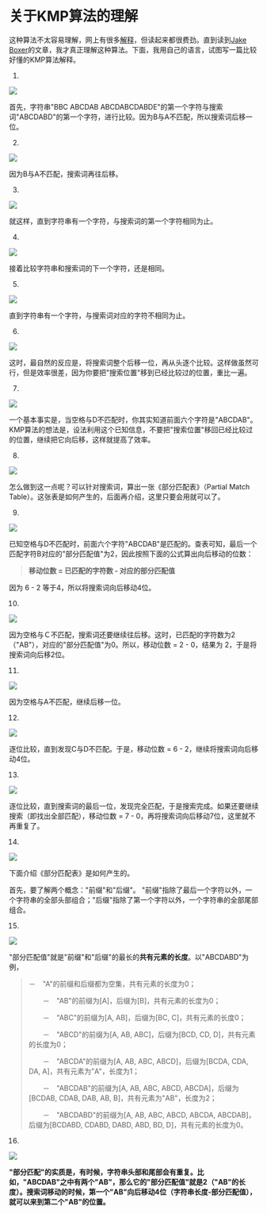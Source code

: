 # 关于KMP算法的理解

这种算法不太容易理解，网上有很多[解释](http://www.google.com/search?q=Knuth-Morris-Pratt+algorithm)，但读起来都很费劲。直到读到[Jake Boxer](http://jakeboxer.com/blog/2009/12/13/the-knuth-morris-pratt-algorithm-in-my-own-words/)的文章，我才真正理解这种算法。下面，我用自己的语言，试图写一篇比较好懂的KMP算法解释。

1.

![](http://www.ruanyifeng.com/blogimg/asset/201305/bg2013050103.png)

首先，字符串"BBC ABCDAB ABCDABCDABDE"的第一个字符与搜索词"ABCDABD"的第一个字符，进行比较。因为B与A不匹配，所以搜索词后移一位。

2.

![](http://www.ruanyifeng.com/blogimg/asset/201305/bg2013050104.png)

因为B与A不匹配，搜索词再往后移。

3.

![](http://www.ruanyifeng.com/blogimg/asset/201305/bg2013050105.png)

就这样，直到字符串有一个字符，与搜索词的第一个字符相同为止。

4.

![](http://www.ruanyifeng.com/blogimg/asset/201305/bg2013050106.png)

接着比较字符串和搜索词的下一个字符，还是相同。

5.

![](http://www.ruanyifeng.com/blogimg/asset/201305/bg2013050107.png)

直到字符串有一个字符，与搜索词对应的字符不相同为止。

6.

![](http://www.ruanyifeng.com/blogimg/asset/201305/bg2013050108.png)

这时，最自然的反应是，将搜索词整个后移一位，再从头逐个比较。这样做虽然可行，但是效率很差，因为你要把"搜索位置"移到已经比较过的位置，重比一遍。

7.

![](http://www.ruanyifeng.com/blogimg/asset/201305/bg2013050107.png)

一个基本事实是，当空格与D不匹配时，你其实知道前面六个字符是"ABCDAB"。KMP算法的想法是，设法利用这个已知信息，不要把"搜索位置"移回已经比较过的位置，继续把它向后移，这样就提高了效率。

8.

![](http://www.ruanyifeng.com/blogimg/asset/201305/bg2013050109.png)

怎么做到这一点呢？可以针对搜索词，算出一张《部分匹配表》（Partial Match Table）。这张表是如何产生的，后面再介绍，这里只要会用就可以了。

9.

![](http://www.ruanyifeng.com/blogimg/asset/201305/bg2013050107.png)

已知空格与D不匹配时，前面六个字符"ABCDAB"是匹配的。查表可知，最后一个匹配字符B对应的"部分匹配值"为2，因此按照下面的公式算出向后移动的位数：

> **移动位数 = 已匹配的字符数 - 对应的部分匹配值**

因为 6 - 2 等于4，所以将搜索词向后移动4位。

10.

![](http://www.ruanyifeng.com/blogimg/asset/201305/bg2013050110.png)

因为空格与Ｃ不匹配，搜索词还要继续往后移。这时，已匹配的字符数为2（"AB"），对应的"部分匹配值"为0。所以，移动位数 = 2 - 0，结果为 2，于是将搜索词向后移2位。

11.

![](http://www.ruanyifeng.com/blogimg/asset/201305/bg2013050111.png)

因为空格与A不匹配，继续后移一位。

12.

![](http://www.ruanyifeng.com/blogimg/asset/201305/bg2013050112.png)

逐位比较，直到发现C与D不匹配。于是，移动位数 = 6 - 2，继续将搜索词向后移动4位。

13.

![](http://www.ruanyifeng.com/blogimg/asset/201305/bg2013050113.png)

逐位比较，直到搜索词的最后一位，发现完全匹配，于是搜索完成。如果还要继续搜索（即找出全部匹配），移动位数 = 7 - 0，再将搜索词向后移动7位，这里就不再重复了。

14.

![](http://www.ruanyifeng.com/blogimg/asset/201305/bg2013050114.png)

下面介绍《部分匹配表》是如何产生的。

首先，要了解两个概念："前缀"和"后缀"。 "前缀"指除了最后一个字符以外，一个字符串的全部头部组合；"后缀"指除了第一个字符以外，一个字符串的全部尾部组合。

15.

![](http://www.ruanyifeng.com/blogimg/asset/201305/bg2013050109.png)

"部分匹配值"就是"前缀"和"后缀"的最长的**共有元素的长度**。以"ABCDABD"为例，

> －　"A"的前缀和后缀都为空集，共有元素的长度为0；
>
> 　　－　"AB"的前缀为\[A\]，后缀为\[B\]，共有元素的长度为0；
>
> 　　－　"ABC"的前缀为\[A, AB\]，后缀为\[BC, C\]，共有元素的长度0；
>
> 　　－　"ABCD"的前缀为\[A, AB, ABC\]，后缀为\[BCD, CD, D\]，共有元素的长度为0；
>
> 　　－　"ABCDA"的前缀为\[A, AB, ABC, ABCD\]，后缀为\[BCDA, CDA, DA, A\]，共有元素为"A"，长度为1；
>
> 　　－　"ABCDAB"的前缀为\[A, AB, ABC, ABCD, ABCDA\]，后缀为\[BCDAB, CDAB, DAB, AB, B\]，共有元素为"AB"，长度为2；
>
> 　　－　"ABCDABD"的前缀为\[A, AB, ABC, ABCD, ABCDA, ABCDAB\]，后缀为\[BCDABD, CDABD, DABD, ABD, BD, D\]，共有元素的长度为0。

16.

![](http://www.ruanyifeng.com/blogimg/asset/201305/bg2013050112.png)

**"部分匹配"的实质是，有时候，字符串头部和尾部会有重复。比如，"ABCDAB"之中有两个"AB"，那么它的"部分匹配值"就是2（"AB"的长度）。搜索词移动的时候，第一个"AB"向后移动4位（字符串长度-部分匹配值），就可以来到第二个"AB"的位置。**

